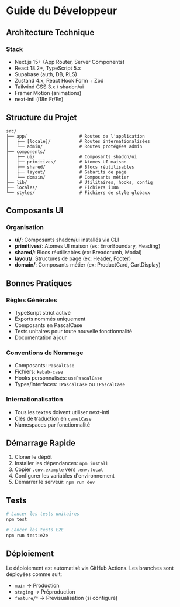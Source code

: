 # Guide du Développeur

## Architecture Technique

### Stack

- Next.js 15+ (App Router, Server Components)
- React 18.2+, TypeScript 5.x
- Supabase (auth, DB, RLS)
- Zustand 4.x, React Hook Form + Zod
- Tailwind CSS 3.x / shadcn/ui
- Framer Motion (animations)
- next-intl (i18n Fr/En)

## Structure du Projet

```
src/
├── app/                    # Routes de l'application
│   ├── [locale]/           # Routes internationalisées
│   └── admin/              # Routes protégées admin
├── components/
│   ├── ui/                 # Composants shadcn/ui
│   ├── primitives/         # Atomes UI maison
│   ├── shared/             # Blocs réutilisables
│   ├── layout/             # Gabarits de page
│   └── domain/             # Composants métier
├── lib/                    # Utilitaires, hooks, config
├── locales/                # Fichiers i18n
└── styles/                 # Fichiers de style globaux
```

## Composants UI

### Organisation

- **ui/**: Composants shadcn/ui installés via CLI
- **primitives/**: Atomes UI maison (ex: ErrorBoundary, Heading)
- **shared/**: Blocs réutilisables (ex: Breadcrumb, Modal)
- **layout/**: Structures de page (ex: Header, Footer)
- **domain/**: Composants métier (ex: ProductCard, CartDisplay)

## Bonnes Pratiques

### Règles Générales

- TypeScript strict activé
- Exports nommés uniquement
- Composants en PascalCase
- Tests unitaires pour toute nouvelle fonctionnalité
- Documentation à jour

### Conventions de Nommage

- Composants: `PascalCase`
- Fichiers: `kebab-case`
- Hooks personnalisés: `usePascalCase`
- Types/Interfaces: `TPascalCase` ou `IPascalCase`

### Internationalisation

- Tous les textes doivent utiliser next-intl
- Clés de traduction en `camelCase`
- Namespaces par fonctionnalité

## Démarrage Rapide

1. Cloner le dépôt
2. Installer les dépendances: `npm install`
3. Copier `.env.example` vers `.env.local`
4. Configurer les variables d'environnement
5. Démarrer le serveur: `npm run dev`

## Tests

```bash
# Lancer les tests unitaires
npm test

# Lancer les tests E2E
npm run test:e2e
```

## Déploiement

Le déploiement est automatisé via GitHub Actions. Les branches sont déployées comme suit:

- `main` → Production
- `staging` → Préproduction
- `feature/*` → Prévisualisation (si configuré)
